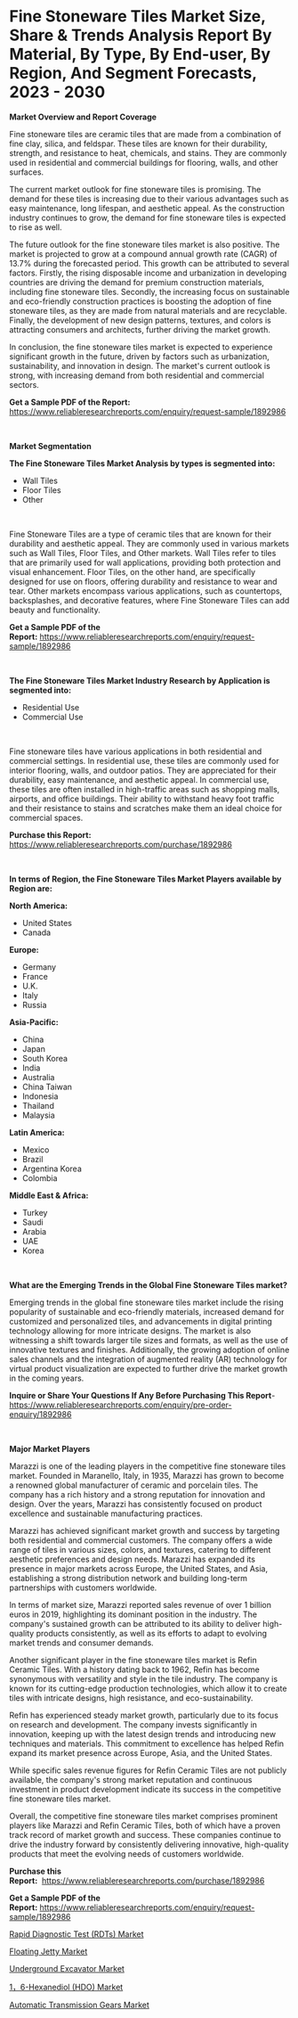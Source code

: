 <p><h1>Fine Stoneware Tiles Market Size, Share & Trends Analysis Report By Material, By Type, By End-user, By Region, And Segment Forecasts, 2023 - 2030</h1></p><p><strong>Market Overview and Report Coverage</strong></p>
<p><p>Fine stoneware tiles are ceramic tiles that are made from a combination of fine clay, silica, and feldspar. These tiles are known for their durability, strength, and resistance to heat, chemicals, and stains. They are commonly used in residential and commercial buildings for flooring, walls, and other surfaces.</p><p>The current market outlook for fine stoneware tiles is promising. The demand for these tiles is increasing due to their various advantages such as easy maintenance, long lifespan, and aesthetic appeal. As the construction industry continues to grow, the demand for fine stoneware tiles is expected to rise as well.</p><p>The future outlook for the fine stoneware tiles market is also positive. The market is projected to grow at a compound annual growth rate (CAGR) of 13.7% during the forecasted period. This growth can be attributed to several factors. Firstly, the rising disposable income and urbanization in developing countries are driving the demand for premium construction materials, including fine stoneware tiles. Secondly, the increasing focus on sustainable and eco-friendly construction practices is boosting the adoption of fine stoneware tiles, as they are made from natural materials and are recyclable. Finally, the development of new design patterns, textures, and colors is attracting consumers and architects, further driving the market growth.</p><p>In conclusion, the fine stoneware tiles market is expected to experience significant growth in the future, driven by factors such as urbanization, sustainability, and innovation in design. The market's current outlook is strong, with increasing demand from both residential and commercial sectors.</p></p>
<p><strong>Get a Sample PDF of the Report:</strong> <a href="https://www.reliableresearchreports.com/enquiry/request-sample/1892986">https://www.reliableresearchreports.com/enquiry/request-sample/1892986</a></p>
<p>&nbsp;</p>
<p><strong>Market Segmentation</strong></p>
<p><strong>The Fine Stoneware Tiles Market Analysis by types is segmented into:</strong></p>
<p><ul><li>Wall Tiles</li><li>Floor Tiles</li><li>Other</li></ul></p>
<p>&nbsp;</p>
<p><p>Fine Stoneware Tiles are a type of ceramic tiles that are known for their durability and aesthetic appeal. They are commonly used in various markets such as Wall Tiles, Floor Tiles, and Other markets. Wall Tiles refer to tiles that are primarily used for wall applications, providing both protection and visual enhancement. Floor Tiles, on the other hand, are specifically designed for use on floors, offering durability and resistance to wear and tear. Other markets encompass various applications, such as countertops, backsplashes, and decorative features, where Fine Stoneware Tiles can add beauty and functionality.</p></p>
<p><strong>Get a Sample PDF of the Report:</strong>&nbsp;<a href="https://www.reliableresearchreports.com/enquiry/request-sample/1892986">https://www.reliableresearchreports.com/enquiry/request-sample/1892986</a></p>
<p>&nbsp;</p>
<p><strong>The Fine Stoneware Tiles Market Industry Research by Application is segmented into:</strong></p>
<p><ul><li>Residential Use</li><li>Commercial Use</li></ul></p>
<p>&nbsp;</p>
<p><p>Fine stoneware tiles have various applications in both residential and commercial settings. In residential use, these tiles are commonly used for interior flooring, walls, and outdoor patios. They are appreciated for their durability, easy maintenance, and aesthetic appeal. In commercial use, these tiles are often installed in high-traffic areas such as shopping malls, airports, and office buildings. Their ability to withstand heavy foot traffic and their resistance to stains and scratches make them an ideal choice for commercial spaces.</p></p>
<p><strong>Purchase this Report:</strong>&nbsp; <a href="https://www.reliableresearchreports.com/purchase/1892986">https://www.reliableresearchreports.com/purchase/1892986</a></p>
<p>&nbsp;</p>
<p><strong>In terms of Region, the Fine Stoneware Tiles Market Players available by Region are:</strong></p>
<p>
    <p> <strong> North America: </strong>
        <ul>
            <li>United States</li>
            <li>Canada</li>
        </ul>
        </p> 
    <p> <strong> Europe: </strong>
        <ul>
            <li>Germany</li>
            <li>France</li>
            <li>U.K.</li>
            <li>Italy</li>
            <li>Russia</li>
        </ul>
        </p> 
    <p> <strong> Asia-Pacific: </strong>
        <ul>
            <li>China</li>
            <li>Japan</li>
            <li>South Korea</li>
            <li>India</li>
            <li>Australia</li>
            <li>China Taiwan</li>
            <li>Indonesia</li>
            <li>Thailand</li>
            <li>Malaysia</li>
        </ul>
        </p> 
    <p> <strong> Latin America: </strong>
        <ul>
            <li>Mexico</li>
            <li>Brazil</li>
            <li>Argentina Korea</li>
            <li>Colombia</li>
        </ul>
        </p> 
    <p> <strong> Middle East & Africa: </strong>
        <ul>
            <li>Turkey</li>
            <li>Saudi</li>
            <li>Arabia</li>
            <li>UAE</li>
            <li>Korea</li>
        </ul>
    </p>
    </p>
<p>&nbsp;</p>
<p><strong>What are the Emerging Trends in the Global Fine Stoneware Tiles market?</strong></p>
<p><p>Emerging trends in the global fine stoneware tiles market include the rising popularity of sustainable and eco-friendly materials, increased demand for customized and personalized tiles, and advancements in digital printing technology allowing for more intricate designs. The market is also witnessing a shift towards larger tile sizes and formats, as well as the use of innovative textures and finishes. Additionally, the growing adoption of online sales channels and the integration of augmented reality (AR) technology for virtual product visualization are expected to further drive the market growth in the coming years.</p></p>
<p><strong>Inquire or Share Your Questions If Any Before Purchasing This Report</strong>- <a href="https://www.reliableresearchreports.com/enquiry/pre-order-enquiry/1892986">https://www.reliableresearchreports.com/enquiry/pre-order-enquiry/1892986</a></p>
<p>&nbsp;</p>
<p><strong>Major Market Players</strong></p>
<p><p>Marazzi is one of the leading players in the competitive fine stoneware tiles market. Founded in Maranello, Italy, in 1935, Marazzi has grown to become a renowned global manufacturer of ceramic and porcelain tiles. The company has a rich history and a strong reputation for innovation and design. Over the years, Marazzi has consistently focused on product excellence and sustainable manufacturing practices.</p><p>Marazzi has achieved significant market growth and success by targeting both residential and commercial customers. The company offers a wide range of tiles in various sizes, colors, and textures, catering to different aesthetic preferences and design needs. Marazzi has expanded its presence in major markets across Europe, the United States, and Asia, establishing a strong distribution network and building long-term partnerships with customers worldwide.</p><p>In terms of market size, Marazzi reported sales revenue of over 1 billion euros in 2019, highlighting its dominant position in the industry. The company's sustained growth can be attributed to its ability to deliver high-quality products consistently, as well as its efforts to adapt to evolving market trends and consumer demands.</p><p>Another significant player in the fine stoneware tiles market is Refin Ceramic Tiles. With a history dating back to 1962, Refin has become synonymous with versatility and style in the tile industry. The company is known for its cutting-edge production technologies, which allow it to create tiles with intricate designs, high resistance, and eco-sustainability.</p><p>Refin has experienced steady market growth, particularly due to its focus on research and development. The company invests significantly in innovation, keeping up with the latest design trends and introducing new techniques and materials. This commitment to excellence has helped Refin expand its market presence across Europe, Asia, and the United States.</p><p>While specific sales revenue figures for Refin Ceramic Tiles are not publicly available, the company's strong market reputation and continuous investment in product development indicate its success in the competitive fine stoneware tiles market.</p><p>Overall, the competitive fine stoneware tiles market comprises prominent players like Marazzi and Refin Ceramic Tiles, both of which have a proven track record of market growth and success. These companies continue to drive the industry forward by consistently delivering innovative, high-quality products that meet the evolving needs of customers worldwide.</p></p>
<p><strong>Purchase this Report:</strong>&nbsp;&nbsp;<a href="https://www.reliableresearchreports.com/purchase/1892986">https://www.reliableresearchreports.com/purchase/1892986</a></p>
<p></p>
<p><strong>Get a Sample PDF of the Report:</strong>&nbsp;<a href="https://www.reliableresearchreports.com/enquiry/request-sample/1892986">https://www.reliableresearchreports.com/enquiry/request-sample/1892986</a></p>
<p><p><a href="https://github.com/deliacustodio40/Market-Research-Report-List-1/blob/main/rapid-diagnostic-test-rdts-market.md">Rapid Diagnostic Test (RDTs) Market</a></p><p><a href="https://medium.com/@chiragreportprime1/decoding-floating-jetty-market-metrics-market-share-trends-and-growth-patterns-9dab18d94984">Floating Jetty Market</a></p><p><a href="https://medium.com/@anmolreportprime/underground-excavator-market-competitive-analysis-market-trends-and-forecast-to-2030-10080bfe0995">Underground Excavator Market</a></p><p><a href="https://github.com/maliyahmorrow6654/Market-Research-Report-List-1/blob/main/16-hexanediol-hdo-market.md">1，6-Hexanediol (HDO) Market</a></p><p><a href="https://medium.com/@chiragreportprime2/automatic-transmission-gears-market-analysis-its-cagr-market-segmentation-and-global-industry-6a6a21cc606a">Automatic Transmission Gears Market</a></p></p>